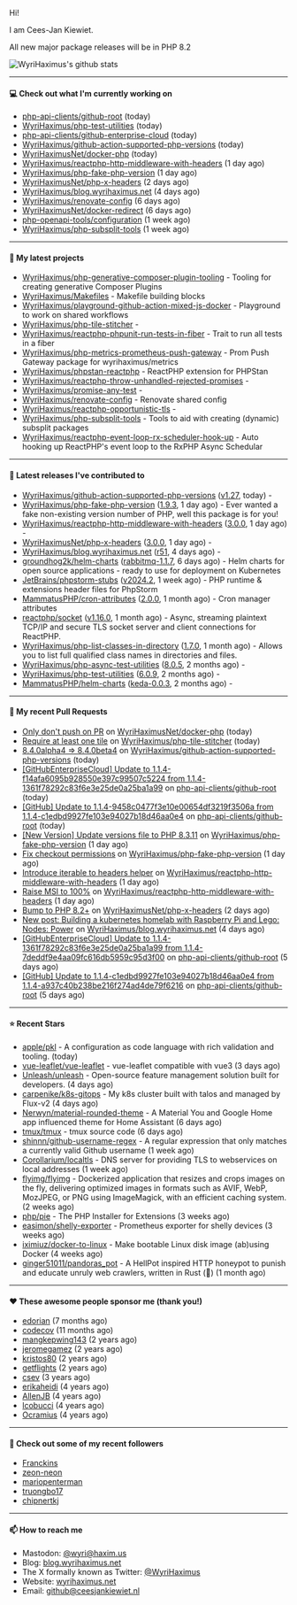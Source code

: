Hi!

I am Cees-Jan Kiewiet.

All new major package releases will be in PHP 8.2

![WyriHaximus's github stats](https://github-readme-stats.vercel.app/api?username=WyriHaximus&show_icons=true)

---

#### 💻 Check out what I'm currently working on

- [php-api-clients/github-root](https://github.com/php-api-clients/github-root) (today)
- [WyriHaximus/php-test-utilities](https://github.com/WyriHaximus/php-test-utilities) (today)
- [php-api-clients/github-enterprise-cloud](https://github.com/php-api-clients/github-enterprise-cloud) (today)
- [WyriHaximus/github-action-supported-php-versions](https://github.com/WyriHaximus/github-action-supported-php-versions) (today)
- [WyriHaximusNet/docker-php](https://github.com/WyriHaximusNet/docker-php) (today)
- [WyriHaximus/reactphp-http-middleware-with-headers](https://github.com/WyriHaximus/reactphp-http-middleware-with-headers) (1 day ago)
- [WyriHaximus/php-fake-php-version](https://github.com/WyriHaximus/php-fake-php-version) (1 day ago)
- [WyriHaximusNet/php-x-headers](https://github.com/WyriHaximusNet/php-x-headers) (2 days ago)
- [WyriHaximus/blog.wyrihaximus.net](https://github.com/WyriHaximus/blog.wyrihaximus.net) (4 days ago)
- [WyriHaximus/renovate-config](https://github.com/WyriHaximus/renovate-config) (6 days ago)
- [WyriHaximusNet/docker-redirect](https://github.com/WyriHaximusNet/docker-redirect) (6 days ago)
- [php-openapi-tools/configuration](https://github.com/php-openapi-tools/configuration) (1 week ago)
- [WyriHaximus/php-subsplit-tools](https://github.com/WyriHaximus/php-subsplit-tools) (1 week ago)

---

#### 🌱 My latest projects

- [WyriHaximus/php-generative-composer-plugin-tooling](https://github.com/WyriHaximus/php-generative-composer-plugin-tooling) - Tooling for creating generative Composer Plugins
- [WyriHaximus/Makefiles](https://github.com/WyriHaximus/Makefiles) - Makefile building blocks
- [WyriHaximus/playground-github-action-mixed-js-docker](https://github.com/WyriHaximus/playground-github-action-mixed-js-docker) - Playground to work on shared workflows
- [WyriHaximus/php-tile-stitcher](https://github.com/WyriHaximus/php-tile-stitcher) - 
- [WyriHaximus/reactphp-phpunit-run-tests-in-fiber](https://github.com/WyriHaximus/reactphp-phpunit-run-tests-in-fiber) - Trait to run all tests in a fiber
- [WyriHaximus/php-metrics-prometheus-push-gateway](https://github.com/WyriHaximus/php-metrics-prometheus-push-gateway) - Prom Push Gateway package for wyrihaximus/metrics
- [WyriHaximus/phpstan-reactphp](https://github.com/WyriHaximus/phpstan-reactphp) - ReactPHP extension for PHPStan
- [WyriHaximus/reactphp-throw-unhandled-rejected-promises](https://github.com/WyriHaximus/reactphp-throw-unhandled-rejected-promises) - 
- [WyriHaximus/promise-any-test](https://github.com/WyriHaximus/promise-any-test) - 
- [WyriHaximus/renovate-config](https://github.com/WyriHaximus/renovate-config) - Renovate shared config
- [WyriHaximus/reactphp-opportunistic-tls](https://github.com/WyriHaximus/reactphp-opportunistic-tls) - 
- [WyriHaximus/php-subsplit-tools](https://github.com/WyriHaximus/php-subsplit-tools) - Tools to aid with creating (dynamic) subsplit packages
- [WyriHaximus/reactphp-event-loop-rx-scheduler-hook-up](https://github.com/WyriHaximus/reactphp-event-loop-rx-scheduler-hook-up) - Auto hooking up ReactPHP&#39;s event loop to the RxPHP Async Schedular

---

#### 🔭 Latest releases I've contributed to

- [WyriHaximus/github-action-supported-php-versions](https://github.com/WyriHaximus/github-action-supported-php-versions) ([v1.27](https://github.com/WyriHaximus/github-action-supported-php-versions/releases/tag/v1.27), today) - 
- [WyriHaximus/php-fake-php-version](https://github.com/WyriHaximus/php-fake-php-version) ([1.9.3](https://github.com/WyriHaximus/php-fake-php-version/releases/tag/1.9.3), 1 day ago) - Ever wanted a fake non-existing version number of PHP, well this package is for you!
- [WyriHaximus/reactphp-http-middleware-with-headers](https://github.com/WyriHaximus/reactphp-http-middleware-with-headers) ([3.0.0](https://github.com/WyriHaximus/reactphp-http-middleware-with-headers/releases/tag/3.0.0), 1 day ago) - 
- [WyriHaximusNet/php-x-headers](https://github.com/WyriHaximusNet/php-x-headers) ([3.0.0](https://github.com/WyriHaximusNet/php-x-headers/releases/tag/3.0.0), 1 day ago) - 
- [WyriHaximus/blog.wyrihaximus.net](https://github.com/WyriHaximus/blog.wyrihaximus.net) ([r51](https://github.com/WyriHaximus/blog.wyrihaximus.net/releases/tag/r51), 4 days ago) - 
- [groundhog2k/helm-charts](https://github.com/groundhog2k/helm-charts) ([rabbitmq-1.1.7](https://github.com/groundhog2k/helm-charts/releases/tag/rabbitmq-1.1.7), 6 days ago) - Helm charts for open source applications - ready to use for deployment on Kubernetes
- [JetBrains/phpstorm-stubs](https://github.com/JetBrains/phpstorm-stubs) ([v2024.2](https://github.com/JetBrains/phpstorm-stubs/releases/tag/v2024.2), 1 week ago) - PHP runtime &amp; extensions header files for PhpStorm
- [MammatusPHP/cron-attributes](https://github.com/MammatusPHP/cron-attributes) ([2.0.0](https://github.com/MammatusPHP/cron-attributes/releases/tag/2.0.0), 1 month ago) - Cron manager attributes
- [reactphp/socket](https://github.com/reactphp/socket) ([v1.16.0](https://github.com/reactphp/socket/releases/tag/v1.16.0), 1 month ago) - Async, streaming plaintext TCP/IP and secure TLS socket server and client connections for ReactPHP.
- [WyriHaximus/php-list-classes-in-directory](https://github.com/WyriHaximus/php-list-classes-in-directory) ([1.7.0](https://github.com/WyriHaximus/php-list-classes-in-directory/releases/tag/1.7.0), 1 month ago) - Allows you to list full qualified class names in directories and files.
- [WyriHaximus/php-async-test-utilities](https://github.com/WyriHaximus/php-async-test-utilities) ([8.0.5](https://github.com/WyriHaximus/php-async-test-utilities/releases/tag/8.0.5), 2 months ago) - 
- [WyriHaximus/php-test-utilities](https://github.com/WyriHaximus/php-test-utilities) ([6.0.9](https://github.com/WyriHaximus/php-test-utilities/releases/tag/6.0.9), 2 months ago) - 
- [MammatusPHP/helm-charts](https://github.com/MammatusPHP/helm-charts) ([keda-0.0.3](https://github.com/MammatusPHP/helm-charts/releases/tag/keda-0.0.3), 2 months ago) - 

---

#### 🔨 My recent Pull Requests

- [Only don&#39;t push on PR](https://github.com/WyriHaximusNet/docker-php/pull/251) on [WyriHaximusNet/docker-php](https://github.com/WyriHaximusNet/docker-php) (today)
- [Require at least one tile](https://github.com/WyriHaximus/php-tile-stitcher/pull/12) on [WyriHaximus/php-tile-stitcher](https://github.com/WyriHaximus/php-tile-stitcher) (today)
- [8.4.0alpha4 =&gt; 8.4.0beta4](https://github.com/WyriHaximus/github-action-supported-php-versions/pull/56) on [WyriHaximus/github-action-supported-php-versions](https://github.com/WyriHaximus/github-action-supported-php-versions) (today)
- [[GitHubEnterpriseCloud] Update to 1.1.4-f14afa6095b928550e397c99507c5224 from 1.1.4-1361f78292c83f6e3e25de0a25ba1a99](https://github.com/php-api-clients/github-root/pull/1280) on [php-api-clients/github-root](https://github.com/php-api-clients/github-root) (today)
- [[GitHub] Update to 1.1.4-9458c0477f3e10e00654df3219f3506a from 1.1.4-c1edbd9927fe103e94027b18d46aa0e4](https://github.com/php-api-clients/github-root/pull/1279) on [php-api-clients/github-root](https://github.com/php-api-clients/github-root) (today)
- [[New Version] Update versions file to PHP 8.3.11](https://github.com/WyriHaximus/php-fake-php-version/pull/129) on [WyriHaximus/php-fake-php-version](https://github.com/WyriHaximus/php-fake-php-version) (1 day ago)
- [Fix checkout permissions](https://github.com/WyriHaximus/php-fake-php-version/pull/128) on [WyriHaximus/php-fake-php-version](https://github.com/WyriHaximus/php-fake-php-version) (1 day ago)
- [Introduce iterable to headers helper](https://github.com/WyriHaximus/reactphp-http-middleware-with-headers/pull/53) on [WyriHaximus/reactphp-http-middleware-with-headers](https://github.com/WyriHaximus/reactphp-http-middleware-with-headers) (1 day ago)
- [Raise MSI to 100%](https://github.com/WyriHaximus/reactphp-http-middleware-with-headers/pull/52) on [WyriHaximus/reactphp-http-middleware-with-headers](https://github.com/WyriHaximus/reactphp-http-middleware-with-headers) (1 day ago)
- [Bump to PHP 8.2&#43;](https://github.com/WyriHaximusNet/php-x-headers/pull/12) on [WyriHaximusNet/php-x-headers](https://github.com/WyriHaximusNet/php-x-headers) (2 days ago)
- [New post: Building a kubernetes homelab with Raspberry Pi and Lego: Nodes: Power](https://github.com/WyriHaximus/blog.wyrihaximus.net/pull/198) on [WyriHaximus/blog.wyrihaximus.net](https://github.com/WyriHaximus/blog.wyrihaximus.net) (4 days ago)
- [[GitHubEnterpriseCloud] Update to 1.1.4-1361f78292c83f6e3e25de0a25ba1a99 from 1.1.4-7deddf9e4aa09fc616db5959c95d3f00](https://github.com/php-api-clients/github-root/pull/1275) on [php-api-clients/github-root](https://github.com/php-api-clients/github-root) (5 days ago)
- [[GitHub] Update to 1.1.4-c1edbd9927fe103e94027b18d46aa0e4 from 1.1.4-a937c40b238be216f274ad4de79f6216](https://github.com/php-api-clients/github-root/pull/1274) on [php-api-clients/github-root](https://github.com/php-api-clients/github-root) (5 days ago)

---

#### ⭐ Recent Stars

- [apple/pkl](https://github.com/apple/pkl) - A configuration as code language with rich validation and tooling. (today)
- [vue-leaflet/vue-leaflet](https://github.com/vue-leaflet/vue-leaflet) - vue-leaflet compatible with vue3 (3 days ago)
- [Unleash/unleash](https://github.com/Unleash/unleash) - Open-source feature management solution built for developers. (4 days ago)
- [carpenike/k8s-gitops](https://github.com/carpenike/k8s-gitops) - My k8s cluster built with talos and managed by Flux-v2 (4 days ago)
- [Nerwyn/material-rounded-theme](https://github.com/Nerwyn/material-rounded-theme) - A Material You and Google Home app influenced theme for Home Assistant (6 days ago)
- [tmux/tmux](https://github.com/tmux/tmux) - tmux source code (6 days ago)
- [shinnn/github-username-regex](https://github.com/shinnn/github-username-regex) - A regular expression that only matches a currently valid Github username (1 week ago)
- [Corollarium/localtls](https://github.com/Corollarium/localtls) - DNS server for providing TLS to webservices on local addresses (1 week ago)
- [flyimg/flyimg](https://github.com/flyimg/flyimg) - Dockerized application that resizes and crops images on the fly, delivering optimized images in formats such as AVIF, WebP, MozJPEG, or PNG using ImageMagick, with an efficient caching system. (2 weeks ago)
- [php/pie](https://github.com/php/pie) - The PHP Installer for Extensions (3 weeks ago)
- [easimon/shelly-exporter](https://github.com/easimon/shelly-exporter) - Prometheus exporter for shelly devices (3 weeks ago)
- [iximiuz/docker-to-linux](https://github.com/iximiuz/docker-to-linux) - Make bootable Linux disk image (ab)using Docker (4 weeks ago)
- [ginger51011/pandoras_pot](https://github.com/ginger51011/pandoras_pot) - A HellPot inspired HTTP honeypot to punish and educate unruly web crawlers, written in Rust (🚀) (1 month ago)

---

#### ❤️ These awesome people sponsor me (thank you!)

- [edorian](https://github.com/edorian) (7 months ago)
- [codecov](https://github.com/codecov) (11 months ago)
- [mangkepwing143](https://github.com/mangkepwing143) (2 years ago)
- [jeromegamez](https://github.com/jeromegamez) (2 years ago)
- [kristos80](https://github.com/kristos80) (2 years ago)
- [getflights](https://github.com/getflights) (2 years ago)
- [csev](https://github.com/csev) (3 years ago)
- [erikaheidi](https://github.com/erikaheidi) (4 years ago)
- [AllenJB](https://github.com/AllenJB) (4 years ago)
- [lcobucci](https://github.com/lcobucci) (4 years ago)
- [Ocramius](https://github.com/Ocramius) (4 years ago)

---

#### 👯 Check out some of my recent followers

- [Franckins](https://github.com/Franckins)
- [zeon-neon](https://github.com/zeon-neon)
- [mariopenterman](https://github.com/mariopenterman)
- [truongbo17](https://github.com/truongbo17)
- [chipnertkj](https://github.com/chipnertkj)

---

#### 📫 How to reach me

- Mastodon: [@wyri@haxim.us](https://toot-toot.wyrihaxim.us/@wyri)
- Blog: [blog.wyrihaximus.net](https://blog.wyrihaximus.net/)
- The X formally known as Twitter: [@WyriHaximus](https://twitter.com/WyriHaximus)
- Website: [wyrihaximus.net](https://wyrihaximus.net/)
- Email: [github@ceesjankiewiet.nl](mailto:github@ceesjankiewiet.nl)

